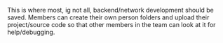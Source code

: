 This is where most, ig not all, backend/network development should be saved.
Members can create their own person folders and upload their project/source
code so that other members in the team can look at it for help/debugging.

